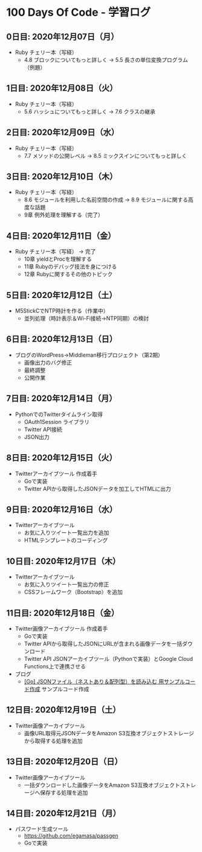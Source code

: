# 100 Days Of Code - 学習ログ

## 0日目: 2020年12月07日（月）
- Ruby チェリー本（写経）
  - 4.8 ブロックについてもっと詳しく → 5.5 長さの単位変換プログラム（例題）

## 1日目: 2020年12月08日（火）
- Ruby チェリー本（写経）
  - 5.6 ハッシュについてもっと詳しく → 7.6 クラスの継承

## 2日目: 2020年12月09日（水）
- Ruby チェリー本（写経）
  - 7.7 メソッドの公開レベル → 8.5 ミックスインについてもっと詳しく

## 3日目: 2020年12月10日（木）
- Ruby チェリー本（写経）
  - 8.6 モジュールを利用した名前空間の作成 → 8.9 モジュールに関する高度な話題
  - 9章 例外処理を理解する（完了）

## 4日目: 2020年12月11日（金）
- Ruby チェリー本（写経） → 完了
  - 10章 yieldとProcを理解する
  - 11章 Rubyのデバッグ技法を身につける
  - 12章 Rubyに関するその他のトピック

## 5日目: 2020年12月12日（土）
- M5StickCでNTP時計を作る（作業中）
  - 並列処理（時計表示＆Wi-Fi接続→NTP同期）の検討

## 6日目: 2020年12月13日（日）
- ブログのWordPress→Middleman移行プロジェクト（第2期）
  - 画像出力のバグ修正
  - 最終調整
  - 公開作業

## 7日目: 2020年12月14日（月）
- PythonでのTwitterタイムライン取得
  - OAuth1Session ライブラリ
  - Twitter API接続
  - JSON出力

## 8日目: 2020年12月15日（火）
- Twitterアーカイブツール 作成着手
  - Goで実装
  - Twitter APIから取得したJSONデータを加工してHTMLに出力

## 9日目: 2020年12月16日（水）
- Twitterアーカイブツール
  - お気に入りツイート一覧出力を追加
  - HTMLテンプレートのコーディング

## 10日目: 2020年12月17日（木）
- Twitterアーカイブツール
  - お気に入りツイート一覧出力の修正
  - CSSフレームワーク（Bootstrap）を追加

## 11日目: 2020年12月18日（金）
- Twitter画像アーカイブツール 作成着手
  - Goで実装
  - Twitter APIから取得したJSONにURLが含まれる画像データを一括ダウンロード
  - Twitter API JSONアーカイブツール（Pythonで実装）とGoogle Cloud Functions上で連携させる
- ブログ
  - [[Go] JSONファイル（ネストあり＆配列型）を読み込む 用サンプルコード作成](https://blog.orangeliner.net/tech/golang-nested-json.html) サンプルコード作成

## 12日目: 2020年12月19日（土）
- Twitter画像アーカイブツール
  - 画像URL取得元JSONデータをAmazon S3互換オブジェクトストレージから取得する処理を追加

## 13日目: 2020年12月20日（日）
- Twitter画像アーカイブツール
  - 一括ダウンロードした画像データをAmazon S3互換オブジェクトストレージへ保存する処理を追加

## 14日目: 2020年12月21日（月）
- パスワード生成ツール
  - https://github.com/egamasa/passgen
  - Goで実装
